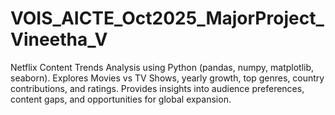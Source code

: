# VOIS_AICTE_Oct2025_MajorProject_Vineetha_V
Netflix Content Trends Analysis using Python (pandas, numpy, matplotlib, seaborn). Explores Movies vs TV Shows, yearly growth, top genres, country contributions, and ratings. Provides insights into audience preferences, content gaps, and opportunities for global expansion.
